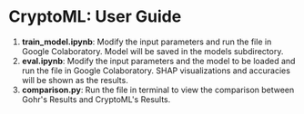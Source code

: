 # CryptoML: User Guide

1. **train_model.ipynb**: Modify the input parameters and run the file in Google Colaboratory. Model will be saved in the models subdirectory.
2. **eval.ipynb**: Modify the input parameters and the model to be loaded and run the file in Google Colaboratory. SHAP visualizations and accuracies will be shown as the results.
3. **comparison.py**: Run the file in terminal to view the comparison between Gohr's Results and CryptoML's Results. 